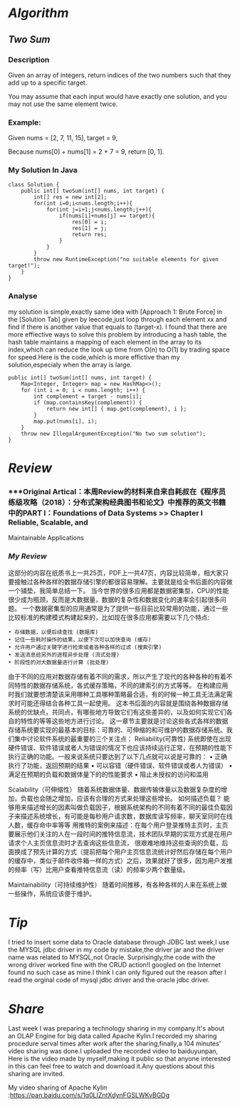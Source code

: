 # ***Algorithm***
## ***Two Sum***
### Description
Given an array of integers, return indices of the two numbers such that they add up to a specific target.

You may assume that each input would have exactly one solution, and you may not use the same element twice.

### Example:

Given nums = [2, 7, 11, 15], target = 9,

Because nums[0] + nums[1] = 2 + 7 = 9,
return [0, 1].
### My Solution In Java
```
class Solution {
    public int[] twoSum(int[] nums, int target) {
        int[] res = new int[2];
        for(int i=0;i<nums.length;i++){
            for(int j=i+1;j<nums.length;j++){
                if(nums[i]+nums[j] == target){
                    res[0] = i;
                    res[1] = j;
                    return res;
                }
            }
        }
        throw new RuntimeException("no suitable elements for given target!");
    }
}
```
### Analyse
my solution is simple,exactly same idea with [Approach 1: Brute Force] in  the [Solution Tab] given by leecode,just loop through each element xx and find if there is another value that equals to (target-x).
I found that there are more effiective ways to solve this problem by introducing a hash table, the hash table maintains a mapping of each element in the array to its index,which can reduce the look up time from O(n) to O(1) by trading space for speed.Here is the code,which is more effictive than my solution,especialy when the array is large.
```
public int[] twoSum(int[] nums, int target) {
    Map<Integer, Integer> map = new HashMap<>();
    for (int i = 0; i < nums.length; i++) {
        int complement = target - nums[i];
        if (map.containsKey(complement)) {
            return new int[] { map.get(complement), i };
        }
        map.put(nums[i], i);
    }
    throw new IllegalArgumentException("No two sum solution");
}
```
# ***Review***
### ***Original Artical：本周Review的材料来自来自耗叔在《程序员练级攻略（2018）：分布式架构经典图书和论文》中推荐的英文书籍<Designing Data-Intensive Applications>中的PART I：Foundations of Data Systems >> Chapter I Reliable, Scalable, and
Maintainable Applications
### ***My Review***
这部分的内容在纸质书上一共25页，PDF上一共47页，内容比较简单，相大家只要接触过各种各样的数据存储引擎的都很容易理解。主要就是给全书后面的内容做一个铺垫，我简单总结一下。
当今世界的很多应用都是数据密集型，CPU的性能很少成为瓶颈，反而是大数据量，数据的复杂性和数据变化的速率会引起很多问题。
一个数据密集型的应用通常是为了提供一些目前比较常用的功能，通过一些比较标准的构建模式构建起来的，比如现在很多应用都需要以下几个特点:
```
• 存储数据，以便后续查找 (数据库)
• 记住一些耗时操作的结果，以便下次可以加快查询 (缓存)
• 允许用户通过关键字进行检索或者各种各样的过滤 (搜索引擎)
• 发送消息给另外的进程异步处理 (流式处理)
• 阶段性的对大数据量进行计算 (批处理)
```
由于不同的应用对数据存储有着不同的需求，所以产生了现代的各种各种的有着不同特性的数据存储系统，各式缓存策略，不同的建索引的方式等等。
在构建应用时我们就要想清楚该采用哪种工具哪种策略最合适，有的时候一种工具无法满足需求时可能还得结合各种工具一起使用。
这本书后面的内容就是围绕各种数据存储系统的优缺点，共同点，有哪些地方导致它们有这些差异的，以及如何实现它们各自的特性的等等这些地方进行讨论。
这一章节主要就是讨论这些各式各样的数据存储系统要实现的最基本的目标：可靠的、可伸缩的和可维护的数据存储系统。我们集中讨论软件系统的最重要的三个关注点：
Reliability(可靠性)
系统即使在出现硬件错误、软件错误或者人为错误的情况下也应该持续运行正常，在预期的性能下执行正确的功能。一般来说系统只要达到了以下几点就可以说是可靠的：
• 正确执行了功能，返回预期的结果
• 可以容错（硬件错误、软件错误或者人为错误）
• 满足在预期的负载和数据体量下的的性能要求
• 阻止未授权的访问和滥用

Scalability（可伸缩性）
随着系统数据体量、数据传输体量以及数据复杂度的增加，负载也会随之增加，应该有合理的方式来处理这些增长。
如何描述负载？
能够用来描述增长的因素叫做负载因子，根据系统架构的不同有着不同的最佳负载因子来描述系统增长，有可能是每秒用户请求数，数据库读写频率，聊天室同时在线人数，缓存命中率等等
用推特的案例来描述：在每个用户登录推特主页时，主页要展示他们关注的人在一段时间的推特信息流，技术团队早期的实现方式是在用户请求个人主页信息流时才去查询这些信息流，
很艰难地维持这些查询的负载，后面换成了预先计算的方式（提前把每个用户主页信息流统计好然后存储在每个用户的缓存中，类似于邮件收件箱一样的方式）之后，效果就好了很多，因为用户发推的频率（写）比用户查看推特信息流（读）的频率少两个数量级。

Maintainability（可持续维护性）
随着时间推移，有各种各样的人来在系统上做一些操作，系统应该便于维护。
# ***Tip***
I tried to insert some  data to Oracle database through JDBC last week,I use the MYSQL jdbc driver in my code by mistake,the driver jar and the driver name was related to  MYSQL,not Oracle.
Surprisingly,the code with the wrong driver worked fine with the CRUD action!I googled on the Internet found no such case as mine.I think I can only figured out the reason after I read the orginal code of mysql jdbc driver and the oracle jdbc driver.
# ***Share***
Last week I was preparing a technology sharing in my company.It's about an OLAP Engine for big data called Apache Kylin.I recorded my sharing procedure  serval times after work after the sharing,finally,a 104 minutes' video sharing was done.I uploaded the recorded video to baiduyunpan, Here is the video made by myself,making it public so that anyone interested in this can feel free to watch and download it.Any questions about this sharing are invited.

My video sharing of  Apache Kylin :https://pan.baidu.com/s/1q0LIZntXdynFGSLWKvBGDg


